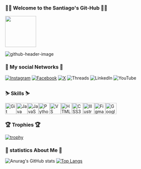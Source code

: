 ### 🧛🏻 Welcome to the Santiago's Git-Hub 🧛🏻
<img src="https://media.giphy.com/media/v1.Y2lkPTc5MGI3NjExajN6bGtsbmJqZ3Z1OWExdTRodXhwNHBrdmE4aXI0b25uazBhaDd6diZlcD12MV9pbnRlcm5hbF9naWZfYnlfaWQmY3Q9cw/l0IyaxKjZqenpMIQ8/giphy.gif" text-alight=center width="100"/> 
 

![github-header-image](https://github.com/Santiagomed22/Santiagomed22/assets/165338578/9cf1b3f2-4589-4355-9d52-8903de264535)


### 📲 My social Networks 📲

[![Instagram](https://img.shields.io/badge/Instagram-%23E4405F.svg?style=for-the-badge&logo=Instagram&logoColor=white)](https://www.instagram.com/santiagomed22?igsh=ZThtYWU2cjJwYnYy&utm_source=qr)
[![Facebook](https://img.shields.io/badge/Facebook-%231877F2.svg?style=for-the-badge&logo=Facebook&logoColor=white)](https://www.facebook.com/profile.php?id=100081871595418&mibextid=LQQJ4d)
[![X](https://img.shields.io/badge/X-%23000000.svg?style=for-the-badge&logo=X&logoColor=white)](https://x.com/santiagomed08?s=21)
![Threads](https://img.shields.io/badge/Threads-000000?style=for-the-badge&logo=Threads&logoColor=white)
![LinkedIn](https://img.shields.io/badge/linkedin-%230077B5.svg?style=for-the-badge&logo=linkedin&logoColor=white)
![YouTube](https://img.shields.io/badge/YouTube-%23FF0000.svg?style=for-the-badge&logo=YouTube&logoColor=white)

### ⛷️ Skills ⛷️

<p align="left">
<a href="https://git-scm.com/" target="_blank" rel="noreferrer"><img src="https://raw.githubusercontent.com/danielcranney/readme-generator/main/public/icons/skills/git-colored.svg" width="36" height="36" alt="Git" /></a><a href="https://www.oracle.com/java/" target="_blank" rel="noreferrer"><img src="https://raw.githubusercontent.com/danielcranney/readme-generator/main/public/icons/skills/java-colored.svg" width="36" height="36" alt="Java" /></a><a href="https://developer.mozilla.org/en-US/docs/Web/JavaScript" target="_blank" rel="noreferrer"><img src="https://raw.githubusercontent.com/danielcranney/readme-generator/main/public/icons/skills/javascript-colored.svg" width="36" height="36" alt="JavaScript" /></a><a href="https://www.python.org/" target="_blank" rel="noreferrer"><img src="https://raw.githubusercontent.com/danielcranney/readme-generator/main/public/icons/skills/python-colored.svg" width="36" height="36" alt="Python" /></a><a href="https://code.visualstudio.com/" target="_blank" rel="noreferrer"><img src="https://raw.githubusercontent.com/danielcranney/readme-generator/main/public/icons/skills/visualstudiocode.svg" width="36" height="36" alt="VS Code" /></a><a href="https://developer.mozilla.org/en-US/docs/Glossary/HTML5" target="_blank" rel="noreferrer"><img src="https://raw.githubusercontent.com/danielcranney/readme-generator/main/public/icons/skills/html5-colored.svg" width="36" height="36" alt="HTML5" /></a><a href="https://www.w3.org/TR/CSS/#css" target="_blank" rel="noreferrer"><img src="https://raw.githubusercontent.com/danielcranney/readme-generator/main/public/icons/skills/css3-colored.svg" width="36" height="36" alt="CSS3" /></a><a href="https://www.mysql.com/" target="_blank" rel="noreferrer"><a href="https://www.adobe.com/uk/products/illustrator.html" target="_blank" rel="noreferrer"><img src="https://raw.githubusercontent.com/danielcranney/readme-generator/main/public/icons/skills/illustrator-colored.svg" width="36" height="36" alt="Illustrator" /></a><a href="https://www.figma.com/" target="_blank" rel="noreferrer"><img src="https://raw.githubusercontent.com/danielcranney/readme-generator/main/public/icons/skills/figma-colored.svg" width="36" height="36" alt="Figma" /></a><a href="https://cloud.google.com/" target="_blank" rel="noreferrer"><img src="https://raw.githubusercontent.com/danielcranney/readme-generator/main/public/icons/skills/googlecloud-colored.svg" width="36" height="36" alt="Google Cloud" /></a><a href="https://wordpress.com" target="_blank" rel="noreferrer"></a>
</p>

### 🏆 Trophies 🏆

[![trophy](https://github-profile-trophy.vercel.app/?username=Santiagomed22&theme=onedark)](//https://github.com/Santiagomed22/github-profile-trophy)

### 👺 statistics About Me 👺

![Anurag's GitHub stats](https://github-readme-stats.vercel.app/api?username=Santiagomed22&show_icons=true&theme=tokyonight)
[![Top Langs](https://github-readme-stats.vercel.app/api/top-langs/?username=Santiagomed22&layout=donut-vertical&theme=dark)](https://github.com/anuraghazra/github-readme-stats)



